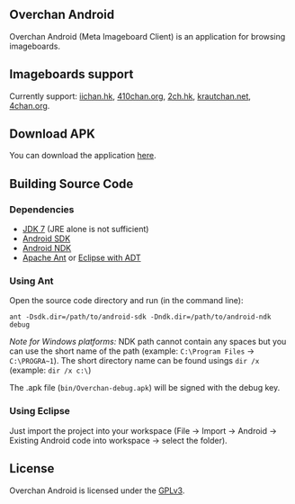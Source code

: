 ## Overchan Android

Overchan Android (Meta Imageboard Client) is an application for browsing imageboards.

## Imageboards support

Currently support: [iichan.hk](http://iichan.hk/), [410chan.org](http://410chan.org), [2ch.hk](https://2ch.hk/), [krautchan.net](https://krautchan.net), [4chan.org](https://www.4chan.org).

## Download APK

You can download the application [here](https://github.com/miku-nyan/Overchan-Android/releases).

## Building Source Code

### Dependencies

* [JDK 7](http://www.oracle.com/technetwork/java/javase/downloads/index.html) (JRE alone is not sufficient)
* [Android SDK](https://developer.android.com/sdk/index.html#Other)
* [Android NDK](https://developer.android.com/tools/sdk/ndk/index.html#Downloads)
* [Apache Ant](http://ant.apache.org/bindownload.cgi) or [Eclipse with ADT](http://developer.android.com/sdk/installing/installing-adt.html)

### Using Ant

Open the source code directory and run (in the command line):

`ant -Dsdk.dir=/path/to/android-sdk -Dndk.dir=/path/to/android-ndk debug`

*Note for Windows platforms:*
NDK path cannot contain any spaces but you can use the short name of the path (example: `C:\Program Files` → `C:\PROGRA~1`). The short directory name can be found usings `dir /x` (example: `dir /x c:\`)

The .apk file (`bin/Overchan-debug.apk`) will be signed with the debug key.

### Using Eclipse

Just import the project into your workspace (File → Import → Android → Existing Android code into workspace → select the folder).

## License

Overchan Android is licensed under the [GPLv3](http://www.gnu.org/licenses/gpl-3.0.txt).
